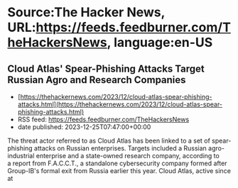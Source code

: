 # Source:The Hacker News, URL:https://feeds.feedburner.com/TheHackersNews, language:en-US

## Cloud Atlas' Spear-Phishing Attacks Target Russian Agro and Research Companies
 - [https://thehackernews.com/2023/12/cloud-atlas-spear-phishing-attacks.html](https://thehackernews.com/2023/12/cloud-atlas-spear-phishing-attacks.html)
 - RSS feed: https://feeds.feedburner.com/TheHackersNews
 - date published: 2023-12-25T07:47:00+00:00

The threat actor referred to as&nbsp;Cloud Atlas&nbsp;has been linked to a set of spear-phishing attacks on Russian enterprises.
Targets included a Russian agro-industrial enterprise and a state-owned research company, according to a&nbsp;report&nbsp;from F.A.C.C.T., a standalone cybersecurity company formed after Group-IB's formal exit from Russia earlier this year.
Cloud Atlas, active since at

